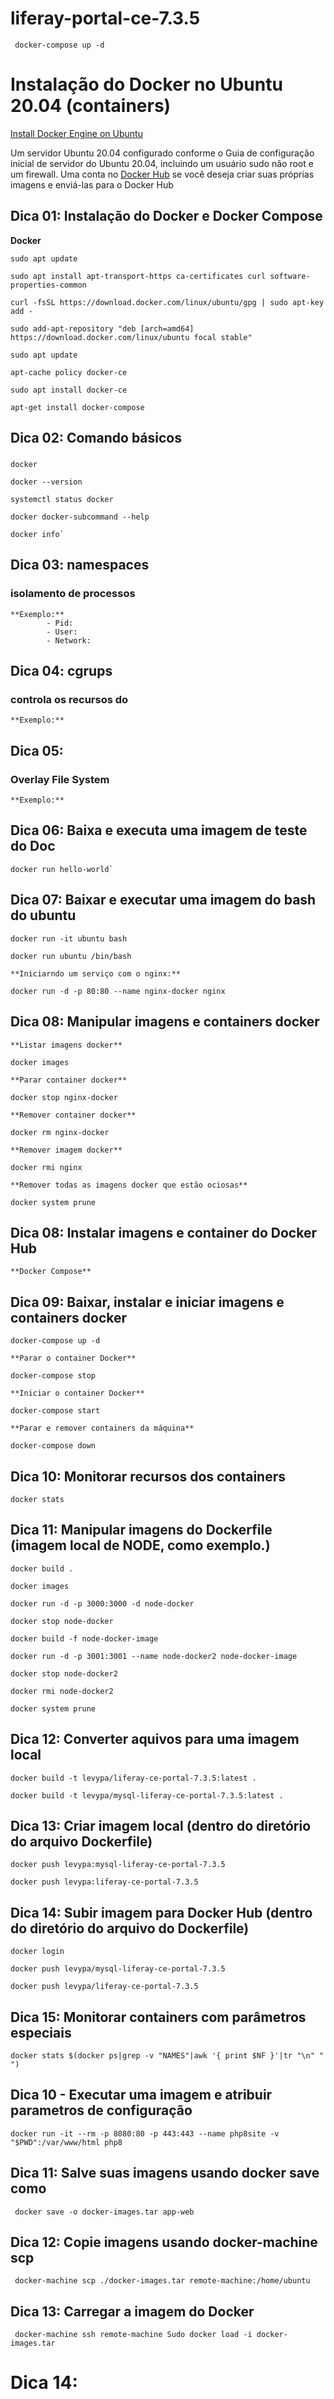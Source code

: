 # liferay-portal-ce-7.3.5

     docker-compose up -d

# Instalação do Docker no Ubuntu 20.04 (containers)

[Install Docker Engine on Ubuntu](https://docs.docker.com/engine/install/ubuntu/)

Um servidor Ubuntu 20.04 configurado conforme o Guia de configuração inicial de servidor do Ubuntu 20.04, incluindo um usuário sudo não root e um firewall. Uma conta no [Docker Hub](https://hub.docker.com/) se você deseja criar suas próprias imagens e enviá-las para o Docker Hub

## Dica 01: Instalação do Docker e Docker Compose

**Docker**

    sudo apt update

    sudo apt install apt-transport-https ca-certificates curl software-properties-common

    curl -fsSL https://download.docker.com/linux/ubuntu/gpg | sudo apt-key add -

    sudo add-apt-repository "deb [arch=amd64] https://download.docker.com/linux/ubuntu focal stable"

    sudo apt update

    apt-cache policy docker-ce

    sudo apt install docker-ce

    apt-get install docker-compose

## Dica 02: Comando básicos
### 

    docker

    docker --version

    systemctl status docker

    docker docker-subcommand --help

    docker info`

## Dica 03: namespaces
### isolamento de processos
    **Exemplo:** 
            - Pid:
            - User:
            - Network:

## Dica 04: cgrups
### controla os recursos do
    **Exemplo:**

## Dica 05: 
### Overlay File System
    **Exemplo:**

## Dica 06: Baixa e executa uma imagem de teste do Doc

    docker run hello-world`

## Dica 07: Baixar e executar uma imagem do bash do ubuntu

    docker run -it ubuntu bash     

    docker run ubuntu /bin/bash  

    **Iniciarndo um serviço com o nginx:**

    docker run -d -p 80:80 --name nginx-docker nginx

## Dica 08: Manipular imagens e containers docker

    **Listar imagens docker**

    docker images

    **Parar container docker**

    docker stop nginx-docker

    **Remover container docker**

    docker rm nginx-docker

    **Remover imagem docker**

    docker rmi nginx

    **Remover todas as imagens docker que estão ociosas**

    docker system prune

## Dica 08: Instalar imagens e container do Docker Hub

    **Docker Compose**

## Dica 09: Baixar, instalar e iniciar imagens e containers docker

    docker-compose up -d

    **Parar o container Docker**

    docker-compose stop

    **Iniciar o container Docker**

    docker-compose start

    **Parar e remover containers da máquina**

    docker-compose down

## Dica 10: Monitorar recursos dos containers

    docker stats


## Dica 11: Manipular imagens do Dockerfile (imagem local de NODE, como exemplo.)

    docker build .

    docker images

    docker run -d -p 3000:3000 -d node-docker

    docker stop node-docker

    docker build -f node-docker-image

    docker run -d -p 3001:3001 --name node-docker2 node-docker-image

    docker stop node-docker2

    docker rmi node-docker2

    docker system prune


## Dica 12: Converter aquivos para uma imagem local

    docker build -t levypa/liferay-ce-portal-7.3.5:latest .

    docker build -t levypa/mysql-liferay-ce-portal-7.3.5:latest .

## Dica 13: Criar imagem local (dentro do diretório do arquivo Dockerfile)

    docker push levypa:mysql-liferay-ce-portal-7.3.5

    docker push levypa:liferay-ce-portal-7.3.5

## Dica 14: Subir imagem para Docker Hub (dentro do diretório do arquivo do Dockerfile)

    docker login

    docker push levypa/mysql-liferay-ce-portal-7.3.5

    docker push levypa/liferay-ce-portal-7.3.5

## Dica 15: Monitorar containers com parâmetros especiais

    docker stats $(docker ps|grep -v "NAMES"|awk '{ print $NF }'|tr "\n" " ")

## Dica 10 - Executar uma imagem e atribuir parametros de configuração

    docker run -it --rm -p 8080:80 -p 443:443 --name php8site -v "$PWD":/var/www/html php8

## Dica 11: Salve suas imagens usando docker save como
  
     docker save -o docker-images.tar app-web
     
## Dica 12: Copie imagens usando docker-machine scp

     docker-machine scp ./docker-images.tar remote-machine:/home/ubuntu
     
## Dica 13: Carregar a imagem do Docker

     docker-machine ssh remote-machine Sudo docker load -i docker-images.tar

# Dica 14: 
